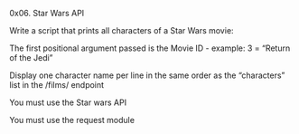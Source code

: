 0x06. Star Wars API

Write a script that prints all characters of a Star Wars movie:



The first positional argument passed is the Movie ID - example: 3 = “Return of the Jedi”

Display one character name per line in the same order as the “characters” list in the /films/ endpoint

You must use the Star wars API

You must use the request module
